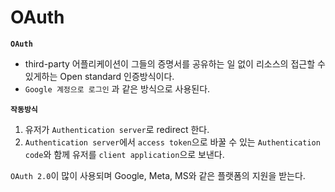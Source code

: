 # OAuth

**`OAuth`** 

- third-party 어플리케이션이 그들의 증명서를 공유하는 일 없이 리소스의 접근할 수 있게하는 Open standard 인증방식이다.
- `Google 계정으로 로그인` 과 같은 방식으로 사용된다.

**`작동방식`**

1. 유저가 `Authentication server`로 redirect 한다.
2. `Authentication server`에서 `access token`으로 바꿀 수 있는 `Authentication code`와 함께 유저를 `client application`으로 보낸다.

`OAuth 2.0`이 많이 사용되며 Google, Meta, MS와 같은 플랫폼의 지원을 받는다.